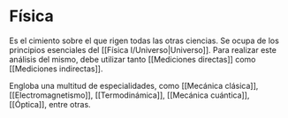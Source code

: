 # Física

Es el cimiento sobre el que rigen todas las otras ciencias. Se ocupa de los principios esenciales del [[Física I/Universo|Universo]]. Para realizar este análisis del mismo, debe utilizar tanto [[Mediciones directas]] como [[Mediciones indirectas]].

Engloba una multitud de especialidades, como [[Mecánica clásica]], [[Electromagnetismo]], [[Termodinámica]], [[Mecánica cuántica]], [[Óptica]], entre otras.

